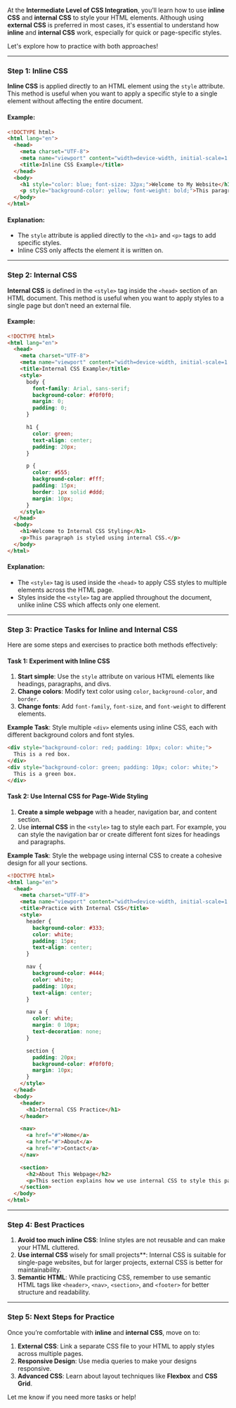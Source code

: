 At the **Intermediate Level of CSS Integration**, you’ll learn how to use **inline CSS** and **internal CSS** to style your HTML elements. Although using **external CSS** is preferred in most cases, it's essential to understand how **inline** and **internal CSS** work, especially for quick or page-specific styles.

Let's explore how to practice with both approaches!

---

### Step 1: **Inline CSS**

**Inline CSS** is applied directly to an HTML element using the `style` attribute. This method is useful when you want to apply a specific style to a single element without affecting the entire document.

#### Example:
```html
<!DOCTYPE html>
<html lang="en">
  <head>
    <meta charset="UTF-8">
    <meta name="viewport" content="width=device-width, initial-scale=1.0">
    <title>Inline CSS Example</title>
  </head>
  <body>
    <h1 style="color: blue; font-size: 32px;">Welcome to My Website</h1>
    <p style="background-color: yellow; font-weight: bold;">This paragraph is styled using inline CSS.</p>
  </body>
</html>
```

#### Explanation:
- The `style` attribute is applied directly to the `<h1>` and `<p>` tags to add specific styles.
- Inline CSS only affects the element it is written on.

---

### Step 2: **Internal CSS**

**Internal CSS** is defined in the `<style>` tag inside the `<head>` section of an HTML document. This method is useful when you want to apply styles to a single page but don’t need an external file.

#### Example:
```html
<!DOCTYPE html>
<html lang="en">
  <head>
    <meta charset="UTF-8">
    <meta name="viewport" content="width=device-width, initial-scale=1.0">
    <title>Internal CSS Example</title>
    <style>
      body {
        font-family: Arial, sans-serif;
        background-color: #f0f0f0;
        margin: 0;
        padding: 0;
      }

      h1 {
        color: green;
        text-align: center;
        padding: 20px;
      }

      p {
        color: #555;
        background-color: #fff;
        padding: 15px;
        border: 1px solid #ddd;
        margin: 10px;
      }
    </style>
  </head>
  <body>
    <h1>Welcome to Internal CSS Styling</h1>
    <p>This paragraph is styled using internal CSS.</p>
  </body>
</html>
```

#### Explanation:
- The `<style>` tag is used inside the `<head>` to apply CSS styles to multiple elements across the HTML page.
- Styles inside the `<style>` tag are applied throughout the document, unlike inline CSS which affects only one element.

---

### Step 3: **Practice Tasks for Inline and Internal CSS**

Here are some steps and exercises to practice both methods effectively:

#### **Task 1: Experiment with Inline CSS**
1. **Start simple**: Use the `style` attribute on various HTML elements like headings, paragraphs, and divs.
2. **Change colors**: Modify text color using `color`, `background-color`, and `border`.
3. **Change fonts**: Add `font-family`, `font-size`, and `font-weight` to different elements.
   
**Example Task**:
Style multiple `<div>` elements using inline CSS, each with different background colors and font styles.

```html
<div style="background-color: red; padding: 10px; color: white;">
  This is a red box.
</div>
<div style="background-color: green; padding: 10px; color: white;">
  This is a green box.
</div>
```

#### **Task 2: Use Internal CSS for Page-Wide Styling**
1. **Create a simple webpage** with a header, navigation bar, and content section.
2. Use **internal CSS** in the `<style>` tag to style each part. For example, you can style the navigation bar or create different font sizes for headings and paragraphs.

**Example Task**:
Style the webpage using internal CSS to create a cohesive design for all your sections.

```html
<!DOCTYPE html>
<html lang="en">
  <head>
    <meta charset="UTF-8">
    <meta name="viewport" content="width=device-width, initial-scale=1.0">
    <title>Practice with Internal CSS</title>
    <style>
      header {
        background-color: #333;
        color: white;
        padding: 15px;
        text-align: center;
      }

      nav {
        background-color: #444;
        color: white;
        padding: 10px;
        text-align: center;
      }

      nav a {
        color: white;
        margin: 0 10px;
        text-decoration: none;
      }

      section {
        padding: 20px;
        background-color: #f0f0f0;
        margin: 10px;
      }
    </style>
  </head>
  <body>
    <header>
      <h1>Internal CSS Practice</h1>
    </header>

    <nav>
      <a href="#">Home</a>
      <a href="#">About</a>
      <a href="#">Contact</a>
    </nav>

    <section>
      <h2>About This Webpage</h2>
      <p>This section explains how we use internal CSS to style this page.</p>
    </section>
  </body>
</html>
```

---

### Step 4: **Best Practices**

1. **Avoid too much inline CSS**: Inline styles are not reusable and can make your HTML cluttered.
2. **Use internal CSS** wisely for small projects**: Internal CSS is suitable for single-page websites, but for larger projects, external CSS is better for maintainability.
3. **Semantic HTML**: While practicing CSS, remember to use semantic HTML tags like `<header>`, `<nav>`, `<section>`, and `<footer>` for better structure and readability.

---

### Step 5: **Next Steps for Practice**

Once you’re comfortable with **inline** and **internal CSS**, move on to:
1. **External CSS**: Link a separate CSS file to your HTML to apply styles across multiple pages.
2. **Responsive Design**: Use media queries to make your designs responsive.
3. **Advanced CSS**: Learn about layout techniques like **Flexbox** and **CSS Grid**.

Let me know if you need more tasks or help!